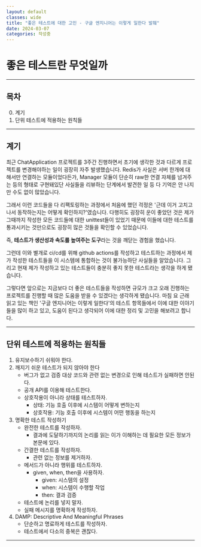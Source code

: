```yaml
---
layout: default
classes: wide
title: "좋은 테스트에 대한 고민 - 구글 엔지니어는 이렇게 일한다 발췌"
date: 2024-03-07
categories: 작성중
---
```


# 좋은 테스트란 무엇일까

---

## 목차

0. 계기
1. 단위 테스트에 적용하는 원칙들

---

## 계기

최근 ChatApplication 프로젝트를 3주간 진행하면서 초기에 생각한 것과 다르게 프로젝트를 변경해야하는 일이 굉장히 자주 발생했습니다. Redis가 사실은 서버 한개에 대해서만 연결하는 모듈이었다든가, Manager 모듈이 단순히 raw한 연결 자체를 넘겨주는 등의 형태로 구현돼있단 사실들을 리뷰하는 단계에서 발견한 일 등 다 기억은 안 나지만 수도 없이 많았습니다.

그래서 이런 코드들을 다 리팩토링하는 과정에서 처음에 했던 걱정은 '근데 이거 고치고 나서 동작하는지는 어떻게 확인하지?'였습니다. 다행히도 굉장히 운이 좋았던 것은 제가 그때까지 작성한 모든 코드들에 대한 unittest들이 있었기 때문에 이들에 대한 테스트를 통과시키는 것만으로도 굉장히 많은 것들을 확인할 수 있었습니다.

즉, **테스트가 생산성과 속도를 높여주는 도구**라는 것을 깨닫는 경험을 했습니다.

그런데 이와 별개로 ci/cd를 위해 github actions를 작성하고 테스트하는 과정에서 제가 작성한 테스트들을 이 시스템에 통합하는 것이 불가능하단 사실들을 알았습니다. 그리고 현재 제가 작성하고 있는 테스트들이 충분히 좋지 못한 테스트라는 생각을 하게 됐습니다.

그렇다면 앞으로는 지금보다 더 좋은 테스트들을 작성하면 규모가 크고 오래 진행하는 프로젝트를 진행할 때 많은 도움을 받을 수 있겠다는 생각하게 됐습니다. 마침 요 근래 읽고 있는 책인 '구글 엔지니어는 이렇게 일한다'의 테스트 항목들에서 이에 대한 이야기들을 많이 하고 있고, 도움이 된다고 생각되어 이에 대한 정리 및 고민을 해보려고 합니다.

---

## 단위 테스트에 적용하는 원칙들

1. 유지보수하기 쉬워야 한다.
2. 깨지기 쉬운 테스트가 되지 않아야 한다
   - 버그가 없고 검증 대상 코드와 관련 없는 변경으로 인해 테스트가 실패하면 안된다.
   - 공개 API를 이용해 테스트한다.
   - 상호작용이 아니라 상태를 테스트하자.
     - 상태: 기능 호출 이후에 시스템이 어떻게 변하는지
     - 상호작용: 기능 호출 이후에 시스템이 어떤 행동을 하는지
3. 명확한 테스트 작성하기
   - 완전한 테스트를 작성하자.
     - 결과에 도달하기까지의 논리를 읽는 이가 이해하는 데 필요한 모든 정보가 본문에 있다.
   - 간결한 테스트를 작성하자.
     - 관련 없는 정보를 제거하자.
   - 메서드가 아니라 행위를 테스트하자.
     - given, when, then을 사용하자.
        - given: 시스템의 설정
        - when: 시스템이 수행할 작업
        - then: 결과 검증
    - 테스트에 논리를 넣지 말자.
    - 실패 메시지를 명확하게 작성하자.
4. DAMP: Descriptive And Meaningful Phrases
    - 단순하고 명료하게 테스트를 작성하자.
    - 테스트에서 다소의 중복은 괜찮다.

---


